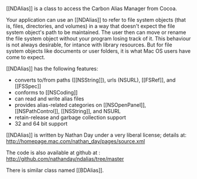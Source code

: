 [[NDAlias]] is a class to access the Carbon Alias Manager from Cocoa.

Your application can use an [[NDAlias]] to refer to file system objects (that is, files, directories, and volumes) in a way that doesn't expect the file system object's path to be maintained. The user then can move or rename the file system object without your program losing track of it. This behaviour is not always desirable, for intance with library resources. But for file system objects like documents or user folders, it is what Mac OS users have come to expect.

[[NDAlias]] has the following features:

* converts to/from paths ([[NSString]]), urls (NSURL), [[FSRef]], and [[FSSpec]]
* conforms to [[NSCoding]]
* can read and write alias files
* provides alias-related categories on [[NSOpenPanel]], [[NSPathControl]], [[NSString]], and NSURL
* retain-release and garbage collection support
* 32 and 64 bit support


[[NDAlias]] is written by Nathan Day under a very liberal license; details at: http://homepage.mac.com/nathan_day/pages/source.xml

The code is also available at github at : http://github.com/nathanday/ndalias/tree/master

There is similar class named [[BDAlias]].